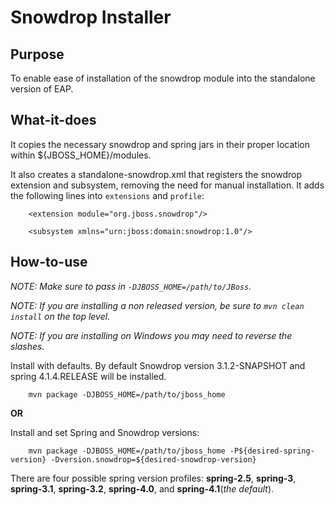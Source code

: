 Snowdrop Installer
==================

Purpose
--------

To enable ease of installation of the snowdrop module into the standalone version of EAP.

What-it-does
------------

It copies the necessary snowdrop and spring jars in their proper location within ${JBOSS_HOME}/modules.

It also creates a standalone-snowdrop.xml that registers the snowdrop extension and subsystem, removing the need for manual 
installation. It adds the following lines into `extensions` and `profile`:

        <extension module="org.jboss.snowdrop"/>
        
        <subsystem xmlns="urn:jboss:domain:snowdrop:1.0"/>


How-to-use
-----------

*NOTE: Make sure to pass in `-DJBOSS_HOME=/path/to/JBoss`.*

*NOTE: If you are installing a non released version, be sure to `mvn clean install` on the top level.*

*NOTE: If you are installing on Windows you may need to reverse the slashes.*

Install with defaults. By default Snowdrop version 3.1.2-SNAPSHOT and spring 4.1.4.RELEASE will be installed.

        mvn package -DJBOSS_HOME=/path/to/jboss_home

**OR**

Install and set Spring and Snowdrop versions:

        mvn package -DJBOSS_HOME=/path/to/jboss_home -P${desired-spring-version} -Dversion.snowdrop=${desired-snowdrop-version}

There are four possible spring version profiles: **spring-2.5**, **spring-3**, **spring-3.1**, **spring-3.2**, **spring-4.0**, 
and **spring-4.1**(*the default*).
